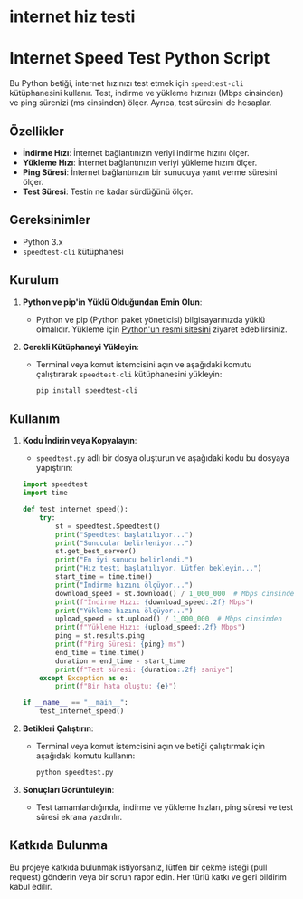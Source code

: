 # internet hiz testi 
# Internet Speed Test Python Script

Bu Python betiği, internet hızınızı test etmek için `speedtest-cli` kütüphanesini kullanır. Test, indirme ve yükleme hızınızı (Mbps cinsinden) ve ping sürenizi (ms cinsinden) ölçer. Ayrıca, test süresini de hesaplar.

## Özellikler

- **İndirme Hızı**: İnternet bağlantınızın veriyi indirme hızını ölçer.
- **Yükleme Hızı**: İnternet bağlantınızın veriyi yükleme hızını ölçer.
- **Ping Süresi**: İnternet bağlantınızın bir sunucuya yanıt verme süresini ölçer.
- **Test Süresi**: Testin ne kadar sürdüğünü ölçer.

## Gereksinimler

- Python 3.x
- `speedtest-cli` kütüphanesi

## Kurulum

1. **Python ve pip'in Yüklü Olduğundan Emin Olun**:
   - Python ve pip (Python paket yöneticisi) bilgisayarınızda yüklü olmalıdır. Yükleme için [Python'un resmi sitesini](https://www.python.org/downloads/) ziyaret edebilirsiniz.

2. **Gerekli Kütüphaneyi Yükleyin**:
   - Terminal veya komut istemcisini açın ve aşağıdaki komutu çalıştırarak `speedtest-cli` kütüphanesini yükleyin:
     ```bash
     pip install speedtest-cli
     ```

## Kullanım

1. **Kodu İndirin veya Kopyalayın**:
   - `speedtest.py` adlı bir dosya oluşturun ve aşağıdaki kodu bu dosyaya yapıştırın:

    ```python
    import speedtest
    import time

    def test_internet_speed():
        try:
            st = speedtest.Speedtest()
            print("Speedtest başlatılıyor...")
            print("Sunucular belirleniyor...")
            st.get_best_server()
            print("En iyi sunucu belirlendi.")
            print("Hız testi başlatılıyor. Lütfen bekleyin...")
            start_time = time.time()
            print("İndirme hızını ölçüyor...")
            download_speed = st.download() / 1_000_000  # Mbps cinsinden
            print(f"İndirme Hızı: {download_speed:.2f} Mbps")
            print("Yükleme hızını ölçüyor...")
            upload_speed = st.upload() / 1_000_000  # Mbps cinsinden
            print(f"Yükleme Hızı: {upload_speed:.2f} Mbps")
            ping = st.results.ping
            print(f"Ping Süresi: {ping} ms")
            end_time = time.time()
            duration = end_time - start_time
            print(f"Test süresi: {duration:.2f} saniye")
        except Exception as e:
            print(f"Bir hata oluştu: {e}")

    if __name__ == "__main__":
        test_internet_speed()
    ```

2. **Betikleri Çalıştırın**:
   - Terminal veya komut istemcisini açın ve betiği çalıştırmak için aşağıdaki komutu kullanın:
     ```bash
     python speedtest.py
     ```

3. **Sonuçları Görüntüleyin**:
   - Test tamamlandığında, indirme ve yükleme hızları, ping süresi ve test süresi ekrana yazdırılır.

## Katkıda Bulunma

Bu projeye katkıda bulunmak istiyorsanız, lütfen bir çekme isteği (pull request) gönderin veya bir sorun rapor edin. Her türlü katkı ve geri bildirim kabul edilir.

